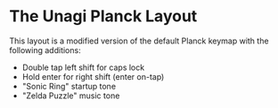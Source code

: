 # The Unagi Planck Layout

This layout is a modified version of the default Planck keymap with the following additions:
- Double tap left shift for caps lock
- Hold enter for right shift (enter on-tap)
- "Sonic Ring" startup tone
- "Zelda Puzzle" music tone

